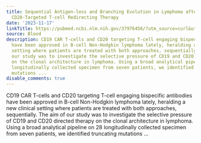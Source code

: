 ```yaml
---
title: Sequential Antigen-loss and Branching Evolution in Lymphoma after CD19- and
  CD20-Targeted T-cell Redirecting Therapy
date: '2023-11-17'
linkTitle: https://pubmed.ncbi.nlm.nih.gov/37976456/?utm_source=curl&utm_medium=rss&utm_campaign=journals&utm_content=7603509&fc=None&ff=20231118170613&v=2.17.9.post6+86293ac
source: Blood
description: CD19 CAR T-cells and CD20 targeting T-cell engaging bispecific antibodies
  have been approved in B-cell Non-Hodgkin lymphoma lately, heralding a new clinical
  setting where patients are treated with both approaches, sequentially. The aim of
  our study was to investigate the selective pressure of CD19 and CD20 directed therapy
  on the clonal architecture in lymphoma. Using a broad analytical pipeline on 28
  longitudinally collected specimen from seven patients, we identified truncating
  mutations ...
disable_comments: true
---
```

CD19 CAR T-cells and CD20 targeting T-cell engaging bispecific antibodies have been approved in B-cell Non-Hodgkin lymphoma lately, heralding a new clinical setting where patients are treated with both approaches, sequentially. The aim of our study was to investigate the selective pressure of CD19 and CD20 directed therapy on the clonal architecture in lymphoma. Using a broad analytical pipeline on 28 longitudinally collected specimen from seven patients, we identified truncating mutations ...